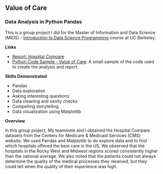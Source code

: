 ## Value of Care
### Data Analysis in Python Pandas

This is a group project I did for the Master of Information and Data Science (MIDS) - [Introduction to Data Science Programming](https://www.ischool.berkeley.edu/courses/datasci/200) course at UC Berkeley.

**Links**

* [Report: Hospital Compare](Report%20-%20Hospital%20Compare.pdf)
* [Python Code Sample - Value of Care](Python%20Code%20Sample%20-%20Value%20of%20Care.ipynb): A small sample of the code used to create the analysis and report.

**Skills Demonstrated**
* Pandas
* Data exploration 
* Asking interesting questions 
* Data cleaning and sanity checks
* Compelling storytelling
* Data visualization using Matplotlib 

**Overview**

In this group project, My teammate and I obtained the Hospital Compare datasets from the Centers for Medicare & Medicaid Services (CMS) website. We used Pandas and Matplotlib to do explore data and to find which hospitals offered the best care in the US. We observed that the hospitals in the Rocky West and Midwest regions scored consistently higher than the national average. We also noted that the patients could not always determine the quality of the medical processes they received, but they could tell when the quality of their experience was high. 
